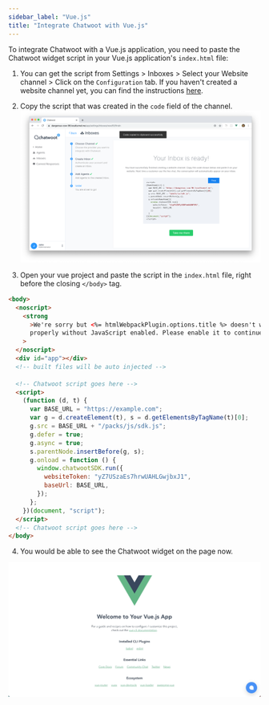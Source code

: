 ```yaml
---
sidebar_label: "Vue.js"
title: "Integrate Chatwoot with Vue.js"
---
```


To integrate Chatwoot with a Vue.js application, you need to paste the Chatwoot widget script in your Vue.js application's `index.html` file:

1. You can get the script from Settings > Inboxes > Select your Website channel > Click on the `Configuration` tab. If you haven't created a website channel yet, you can find the instructions [here](https://www.chatwoot.com/docs/product/channels/live-chat/create-website-channel).
2. Copy the script that was created in the `code` field of the channel.
   ![Chatwoot script](../images/finish_inbox.png)

3. Open your vue project and paste the script in the `index.html` file, right before the closing `</body>` tag.

```html
<body>
  <noscript>
    <strong
      >We're sorry but <%= htmlWebpackPlugin.options.title %> doesn't work
      properly without JavaScript enabled. Please enable it to continue.</strong
    >
  </noscript>
  <div id="app"></div>
  <!-- built files will be auto injected -->

  <!-- Chatwoot script goes here -->
  <script>
    (function (d, t) {
      var BASE_URL = "https://example.com";
      var g = d.createElement(t), s = d.getElementsByTagName(t)[0];
      g.src = BASE_URL + "/packs/js/sdk.js";
      g.defer = true;
      g.async = true;
      s.parentNode.insertBefore(g, s);
      g.onload = function () {
        window.chatwootSDK.run({
          websiteToken: "yZ7USzaEs7hrwUAHLGwjbxJ1",
          baseUrl: BASE_URL,
        });
      };
    })(document, "script");
  </script>
  <!-- Chatwoot script goes here -->
</body>
```

4. You would be able to see the Chatwoot widget on the page now.

![vuejs integration](../images/vuejs-integration.jpg)

